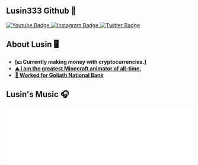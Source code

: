 ## Lusin333 Github 🧥

<div id="badges">
  </a>
  <a href="https://www.youtube.com/c/Lusin333?sub_confirmation=1">
    <img src="https://img.shields.io/badge/YouTube-red?style=for-the-badge&logo=youtube&logoColor=white" alt="Youtube Badge"/>
  </a>
  <a href="https://instagram.com/Lusin.333">
    <img src="https://img.shields.io/badge/Instagram-E4405F?style=for-the-badge&logo=instagram&logoColor=white" alt="Instagram Badge"/>
  <a href="https://twitter.com/Lusin333">
    <img src="https://img.shields.io/badge/Twitter-blue?style=for-the-badge&logo=twitter&logoColor=white" alt="Twitter Badge"/>
  </a>
</div>

## About Lusin 🖥️
* **[💵 Currently making money with cryptocurrencies.]**
* **[⛰️ I am the greatest Minecraft animator of all-time.](https://youtu.be/d8P1SekkA3c)**
* **[🏦 Worked for Goliath National Bank](https://www.youtube.com/watch?v=5_5eTTFxFTY)**

## Lusin's Music 🎧
[![Spotify](https://github.com/edorado93/edorado93/blob/main/spotify.svg)](https://open.spotify.com/user/f2bjrds5yyaoyl2yi1e5nina0?si=7680eba1ebc3448f)
